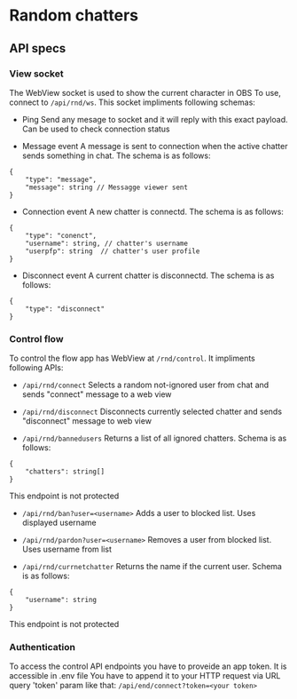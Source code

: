 # Random chatters

## API specs

### View socket
The WebView socket is used to show the current character in OBS
To use, connect to ```/api/rnd/ws```. This socket impliments following schemas:

- Ping
Send any mesage to socket and it will reply with this exact payload. Can be used to check connection status

- Message event
A message is sent to connection when the active chatter sends something in chat. The schema is as follows:
```
{
	"type": "message",
	"message": string // Messagge viewer sent
}
```

- Connection event
A new chatter is connectd. The schema is as follows:
```
{
	"type": "conenct",
	"username": string, // chatter's username
	"userpfp": string  // chatter's user profile
}
```

- Disconnect event
A current chatter is disconnectd. The schema is as follows:
```
{
	"type": "disconnect"
}
```

### Control flow
To control the flow app has WebView at ``` /rnd/control ```.
It impliments following APIs:

- ```/api/rnd/connect```
Selects a random not-ignored user from chat and sends "connect" message to a web view

- ```/api/rnd/disconnect```
Disconnects currently selected chatter and sends "disconnect" message to web view

- ```/api/rnd/bannedusers```
Returns a list of all ignored chatters. Schema is as follows:
```
{
    "chatters": string[]
}
```
This endpoint is not protected

- ```/api/rnd/ban?user=<username>```
Adds a user to blocked list. Uses displayed username

- ```/api/rnd/pardon?user=<username>```
Removes a user from blocked list. Uses username from list

 - ```/api/rnd/currnetchatter``` 
 Returns the name if the current user. Schema is as follows:
```
{
    "username": string
}
```
This endpoint is not protected

### Authentication
To access the control API endpoints you have to proveide an app token. It is accessible in .env file
You have to append it to your HTTP request via URL query 'token' param like that:
``` /api/end/connect?token=<your token> ```
